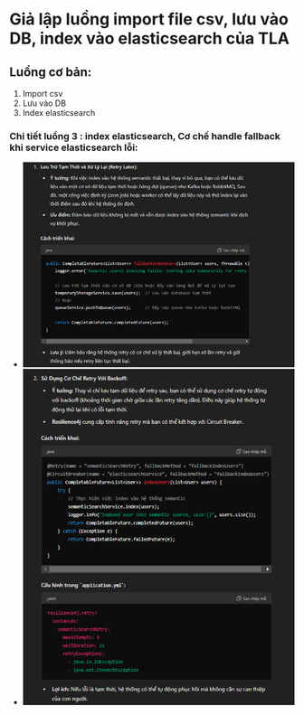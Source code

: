# Giả lập luồng import file csv, lưu vào DB, index vào elasticsearch của TLA

## Luồng cơ bản:
1. Import csv
2. Lưu vào DB
3. Index elasticsearch


### Chi tiết luồng 3 : index elasticsearch, Cơ chế handle fallback khi service elasticsearch lỗi:

 - ![img.png](img.png)
 - ![img_1.png](img_1.png)